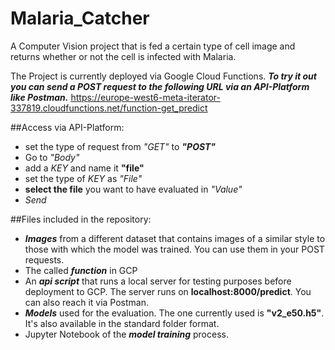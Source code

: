 # Malaria_Catcher
A Computer Vision project that is fed a certain type of cell image and returns whether or not the cell is infected with Malaria. 

The Project is currently deployed via Google Cloud Functions. 
***To try it out you can send a POST request to the following URL via an API-Platform like Postman.***
https://europe-west6-meta-iterator-337819.cloudfunctions.net/function-get_predict

##Access via API-Platform: 
- set the type of request from *"GET"* to ***"POST"***
- Go to *"Body"*
- add a *KEY* and name it **"file"**
- set the type of *KEY* as *"File"*
- **select the file** you want to have evaluated in *"Value"*
- *Send*

##Files included in the repository:
- ***Images*** from a different dataset that contains images of a similar style to those with which the model was trained. You can use them in your POST requests. 
- The called ***function*** in GCP 
- An ***api script*** that runs a local server for testing purposes before deployment to GCP. 
The server runs on **localhost:8000/predict**. You can also reach it via Postman. 
- ***Models*** used for the evaluation. The one currently used is **"v2_e50.h5"**. It's also available in the standard folder format.
- Jupyter Notebook of the ***model training*** process.
